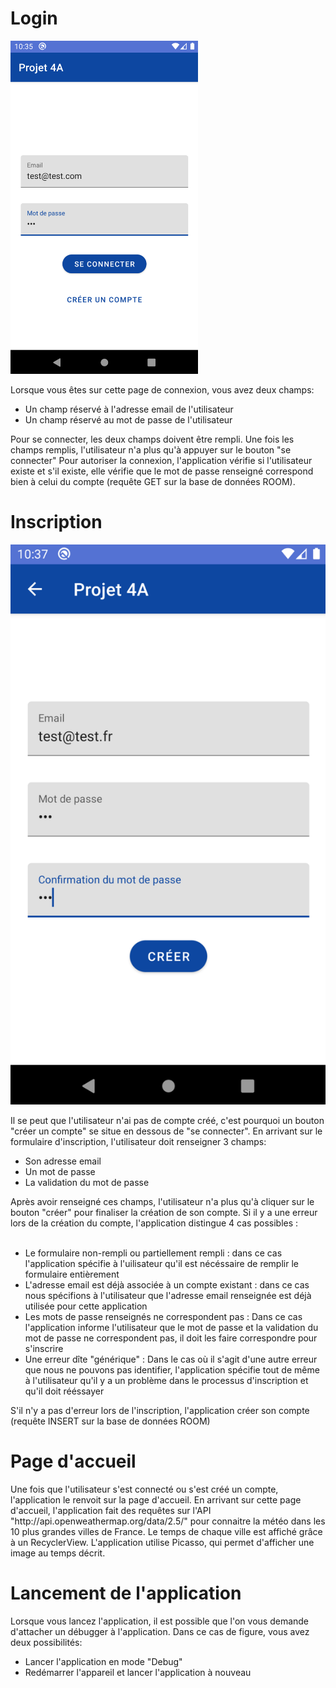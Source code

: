 <h1>Login</h1>
<img src="https://raw.githubusercontent.com/K0RBEY/Images/main/Projet4A/login.png" width="300" style="text-align:center;">
<p>Lorsque vous êtes sur cette page de connexion, vous avez deux champs:<br>
	<ul>
		<li>Un champ réservé à l'adresse email de l'utilisateur</li>
		<li>Un champ réservé au mot de passe de l'utilisateur</li>
	</ul>
	Pour se connecter, les deux champs doivent être rempli. Une fois les champs remplis, l'utilisateur n'a plus qu'à appuyer sur le bouton "se connecter"
	Pour autoriser la connexion, l'application vérifie si l'utilisateur existe et s'il existe, elle vérifie que le mot de passe renseigné correspond bien à celui du compte (requête GET sur la base de données ROOM).
</p>
<h1>Inscription</h1>
<img src="https://raw.githubusercontent.com/K0RBEY/Images/main/Projet4A/register.png">
<p>Il se peut que l'utilisateur n'ai pas de compte créé, c'est pourquoi un bouton "créer un compte" se situe en dessous de "se connecter".
	En arrivant sur le formulaire d'inscription, l'utilisateur doit renseigner 3 champs:<br>
	<ul>
		<li>Son adresse email</li>
		<li>Un mot de passe</li>
		<li>La validation du mot de passe</li>
	</ul>
	Après avoir renseigné ces champs, l'utilisateur n'a plus qu'à cliquer sur le bouton "créer" pour finaliser la création de son compte.
	Si il y a une erreur lors de la création du compte, l'application distingue 4 cas possibles :<br><br>
	<ul>
		<li>Le formulaire non-rempli ou partiellement rempli : dans ce cas l'application spécifie à l'uilisateur qu'il est nécéssaire de remplir le formulaire entièrement</li>
		<li>L'adresse email est déjà associée à un compte existant : dans ce cas nous spécifions à l'utilisateur que l'adresse email renseignée est déjà utilisée pour cette application</li>
		<li>Les mots de passe renseignés ne correspondent pas : Dans ce cas l'application informe l'utilisateur que le mot de passe et la validation du mot de passe ne correspondent pas, il doit les faire correspondre pour s'inscrire</li>
		<li>Une erreur dîte "générique" : Dans le cas où il s'agit d'une autre erreur que nous ne pouvons pas identifier, l'application spécifie tout de même à l'utilisateur qu'il y a un problème dans le processus d'inscription et qu'il doit rééssayer</li>
	</ul>
	S'il n'y a pas d'erreur lors de l'inscription, l'application créer son compte (requête INSERT sur la base de données ROOM)
</p>
<h1>Page d'accueil</h1>
<p>Une fois que l'utilisateur s'est connecté ou s'est créé un compte, l'application le renvoit sur la page d'accueil.
	En arrivant sur cette page d'accueil, l'application fait des requêtes sur l'API "http://api.openweathermap.org/data/2.5/" pour connaitre la météo dans les 10 plus grandes villes de France.
	Le temps de chaque ville est affiché grâce à un RecyclerView.
  L'application utilise Picasso, qui permet d'afficher une image au temps décrit.
</p>
<h1>Lancement de l'application</h1>
<p>Lorsque vous lancez l'application, il est possible que l'on vous demande d'attacher un débugger à l'application. Dans ce cas de figure, vous avez deux possibilités:<br>
<ul>
	<li>Lancer l'application en mode "Debug"</li>
	<li>Redémarrer l'appareil et lancer l'application à nouveau</li>
</ul>
</p>
